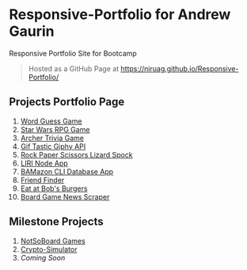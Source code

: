 # Responsive-Portfolio for Andrew Gaurin
Responsive Portfolio Site for Bootcamp
> Hosted as a GitHub Page at https://niruag.github.io/Responsive-Portfolio/

## Projects Portfolio Page 
1. [Word Guess Game](https://niruag.github.io/Responsive-Portfolio/)
1. [Star Wars RPG Game](https://github.com/NiRuaG/Unit-4-Game)
1. [Archer Trivia Game](https://github.com/NiRuaG/TriviaGame)
1. [Gif Tastic Giphy API](https://github.com/NiRuaG/GiphyAPI)
1. [Rock Paper Scissors Lizard Spock](https://github.com/NiRuaG/RPS-Multiplayer)
1. [LIRI Node App](https://github.com/NiRuaG/LIRI-Node-App)
1. [BAMazon CLI Database App](https://github.com/NiRuaG/BamazonDB)
1. [Friend Finder](https://github.com/NiRuaG/FriendFinder)
1. [Eat at Bob's Burgers](https://github.com/NiRuaG/EatAtBobsBurgers)
1. [Board Game News Scraper](https://github.com/NiRuaG/BGGNews-Scrape)

## Milestone Projects
1. [NotSoBoard Games](https://github.com/Javascript-Juggernauts/NU_BC-Project1)
1. [Crypto-Simulator](https://github.com/Project2Team1/Pequod)
1. *Coming Soon*